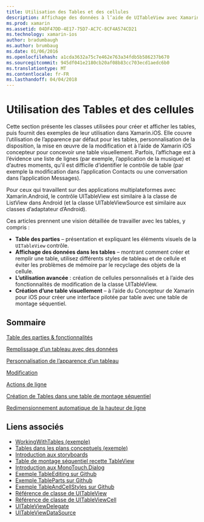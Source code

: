 ```yaml
---
title: Utilisation des Tables et des cellules
description: Affichage des données à l’aide de UITableView avec Xamarin.iOS
ms.prod: xamarin
ms.assetid: 04DF47DD-4E17-75D7-AC7C-8CF4A574CD21
ms.technology: xamarin-ios
author: bradumbaugh
ms.author: brumbaug
ms.date: 01/06/2016
ms.openlocfilehash: a1cda3632a75c7e462e763a34fdb5b586237b670
ms.sourcegitcommit: 945df041e2180cb20af08b83cc703ecd1aedc6b0
ms.translationtype: MT
ms.contentlocale: fr-FR
ms.lasthandoff: 04/04/2018
---
```

# <a name="working-with-tables-and-cells"></a>Utilisation des Tables et des cellules


Cette section présente les classes utilisées pour créer et afficher les tables, puis fournit des exemples de leur utilisation dans Xamarin.iOS. Elle couvre l’utilisation de l’apparence par défaut pour les tables, personnalisation de la disposition, la mise en œuvre de la modification et à l’aide de Xamarin iOS concepteur pour concevoir une table visuellement. Parfois, l’affichage est à l’évidence une liste de lignes (par exemple, l’application de la musique) et d’autres moments, qu'il est difficile d’identifier le contrôle de table (par exemple la modification dans l’application Contacts ou une conversation dans l’application Messages).

Pour ceux qui travaillent sur des applications multiplateformes avec Xamarin.Android, le contrôle UITableView est similaire à la classe de ListView dans Android (et la classe UITableViewSource est similaire aux classes d’adaptateur d’Android).

Ces articles prennent une vision détaillée de travailler avec les tables, y compris :

-   **Table des parties** – présentation et expliquant les éléments visuels de la `UITableView` contrôle. 
-   **Affichage des données dans les tables** – montrant comment créer et remplir une table, utilisez différents styles de tableau et de cellule et éviter les problèmes de mémoire par le recyclage des objets de la cellule. 
-   **L’utilisation avancée** : création de cellules personnalisés et à l’aide des fonctionnalités de modification de la classe UITableView. 
-   **Création d’une table visuellement** – à l’aide du Concepteur de Xamarin pour iOS pour créer une interface pilotée par table avec une table de montage séquentiel. 


## <a name="contents"></a>Sommaire

 [Table des parties &amp; fonctionnalités](~/ios/user-interface/controls/tables/table-parts-and-functionality.md)

 [Remplissage d’un tableau avec des données](~/ios/user-interface/controls/tables/populating-a-table-with-data.md)

 [Personnalisation de l’apparence d’un tableau](~/ios/user-interface/controls/tables/customizing-table-appearance.md)

 [Modification](~/ios/user-interface/controls/tables/editing.md)
 
 [Actions de ligne](~/ios/user-interface/controls/tables/row-action.md)

 [Création de Tables dans une table de montage séquentiel](~/ios/user-interface/controls/tables/creating-tables-in-a-storyboard.md)
 
 [Redimensionnement automatique de la hauteur de ligne](~/ios/user-interface/controls/tables/autosizing-row-height.md)


## <a name="related-links"></a>Liens associés

- [WorkingWithTables (exemple)](https://developer.xamarin.com/samples/monotouch/WorkingWithTables/)
- [Tables dans les plans conceptuels (exemple)](https://developer.xamarin.com/samples/monotouch/StoryboardTable/)
- [Introduction aux storyboards](~/ios/user-interface/storyboards/index.md)
- [Table de montage séquentiel recette TableView](https://developer.xamarin.com/recipes/ios/general/storyboard/storyboard_a_tableview)
- [Introduction aux MonoTouch.Dialog](~/ios/user-interface/monotouch.dialog/index.md)
- [Exemple TableEditing sur Github](https://github.com/xamarin/monotouch-samples/tree/master/TableEditing)
- [Exemple TableParts sur Github](https://github.com/xamarin/monotouch-samples/tree/master/TableParts)
- [Exemple TableAndCellStyles sur Github](https://github.com/xamarin/mobile-samples/tree/master/TablesLists)
- [Référence de classe de UITableView](https://developer.apple.com/library/ios/documentation/UIKit/Reference/UITableView_Class/)
- [Référence de classe de UITableViewCell](https://developer.apple.com/library/ios/documentation/UIKit/Reference/UITableViewCell_Class/)
- [UITableViewDelegate](https://developer.apple.com/library/ios/documentation/UIKit/Reference/UITableViewDelegate_Protocol/)
- [UITableViewDataSource](https://developer.apple.com/library/ios/documentation/UIKit/Reference/UITableViewDataSource_Protocol/)
